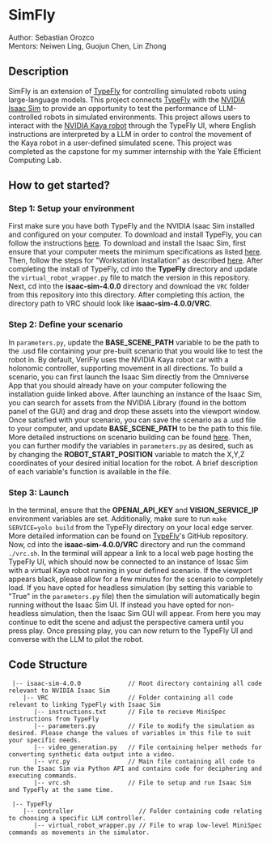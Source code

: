 # SimFly
Author: Sebastian Orozco\
Mentors: Neiwen Ling, Guojun Chen, Lin Zhong

## Description
SimFly is an extension of [TypeFly](https://typefly.github.io/) for controlling simulated robots using large-language models. This project connects [TypeFly](https://github.com/typefly/TypeFly) with the [NVIDIA Isaac Sim](https://developer.nvidia.com/isaac/sim) to provide an opportunity to test the performance of LLM-controlled robots in simulated environments. This project allows users to interact with the [NVIDIA Kaya robot](https://docs.omniverse.nvidia.com/isaacsim/latest/features/environment_setup/assets/usd_assets_robots.html) through the TypeFly UI, where English instructions are interpreted by a LLM in order to control the movement of the Kaya robot in a user-defined simulated scene. This project was completed as the capstone for my summer internship with the Yale Efficient Computing Lab. 

## How to get started?
### Step 1: Setup your environment
First make sure you have both TypeFly and the NVIDIA Isaac Sim installed and configured on your computer. To download and install TypeFly, you can follow the instructions [here](https://github.com/typefly/TypeFly). To download and install the Isaac Sim, first ensure that your computer meets the minimum specifications as listed [here](https://docs.omniverse.nvidia.com/isaacsim/latest/installation/requirements.html). Then, follow the steps for "Workstation Installation" as described [here](https://docs.omniverse.nvidia.com/isaacsim/latest/installation/install_workstation.html). 
After completing the install of TypeFly, cd into the **TypeFly** directory and update the `virtual_robot_wrapper.py` file to match the version in this repository.
Next, cd into the **isaac-sim-4.0.0** directory and download the `VRC` folder from this repository into this directory. After completing this action, the directory path to VRC should look like **isaac-sim-4.0.0/VRC**.

### Step 2: Define your scenario
In `parameters.py`, update the **BASE_SCENE_PATH** variable to be the path to the .usd file containing your pre-built scenario that you would like to test the robot in. 
By default, VeriFly uses the NVIDIA Kaya robot car with a holonomic controller, supporting movement in all directions. To build a scenario, you can first launch the Isaac Sim directly from the Omniverse App that you should already have on your computer following the installation guide linked above. After launching an instance of the Isaac Sim, you can search for assets from the NVIDIA Library (found in the bottom panel of the GUI) and drag and drop these assets into the viewport window. Once satisfied with your scenario, you can save the scenario as a .usd file to your computer, and update **BASE_SCENE_PATH** to be the path to this file. More detailed instructions on scenario building can be found [here](https://docs.omniverse.nvidia.com/isaacsim/latest/gui_tutorials/tutorial_intro_usd.html#isaac-sim-app-tutorial-intro-usd).
Then, you can further modify the variables in `parameters.py` as desired, such as by changing the **ROBOT_START_POSITION** variable to match the X,Y,Z coordinates of your desired initial location for the robot. A brief description of each variable's function is available in the file. 

### Step 3: Launch
In the terminal, ensure that the **OPENAI_API_KEY** and **VISION_SERVICE_IP** environment variables are set. Additionally, make sure to run `make SERVICE=yolo build` from the TypeFly directory on your local edge server. More detailed information can be found on [TypeFly](https://github.com/typefly/TypeFly)'s GitHub repository. 
Now, cd into the **isaac-sim-4.0.0/VRC** directory and run the command `./vrc.sh`. In the terminal will appear a link to a local web page hosting the TypeFly UI, which should now be connected to an instance of Issac Sim with a virtual Kaya robot running in your defined scenario. If the viewport appears black, please allow for a few minutes for the scenario to completely load. 
If you have opted for headless simulation (by setting this variable to "True" in the `parameters.py` file) then the simulation will automatically begin running without the Isaac Sim UI. If instead you have opted for non-headless simulation, then the Isaac Sim GUI will appear. From here you may continue to edit the scene and adjust the perspective camera until you press play. 
Once pressing play, you can now return to the TypeFly UI and converse with the LLM to pilot the robot. 

## Code Structure
```
 |-- isaac-sim-4.0.0             // Root directory containing all code relevant to NVIDIA Isaac Sim
    |-- VRC                      // Folder containing all code relevant to linking TypeFly with Isaac Sim
       |-- instructions.txt      // File to recieve MiniSpec instructions from TypeFly
       |-- parameters.py         // File to modify the simulation as desired. Please change the values of variables in this file to suit your specific needs.
       |-- video_generation.py   // File containing helper methods for converting synthetic data output into a video.
       |-- vrc.py                // Main file containing all code to run the Isaac Sim via Python API and contains code for deciphering and executing commands. 
       |-- vrc.sh                // File to setup and run Isaac Sim and TypeFly at the same time.

 |-- TypeFly                    
    |-- controller                  // Folder containing code relating to choosing a specific LLM controller. 
       |-- virtual_robot_wrapper.py // File to wrap low-level MiniSpec commands as movements in the simulator.
